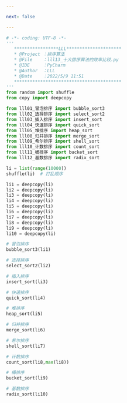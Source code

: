 ```yaml
---

next: false

---
```




<BlogInfo id="1368" title="14.十大排序算法的效率比较" author="白日梦想猿" pv=0 read_times=0 pre_cost_time="1分1秒" category="排序算法" tag_list="['排序算法']" create_time="2022.05.09 11:51:25" update_time="2022.05.09 12:00:56" />

```python
# -*- coding: UTF-8 -*-
'''
   *****************LLL*********************
   * @Project ：排序算法                       
   * @File    ：lll13_十大排序算法的效率比较.py                  
   * @IDE     ：PyCharm             
   * @Author  ：LLL                         
   * @Date    ：2022/5/9 11:51             
   *****************************************
'''
from random import shuffle
from copy import deepcopy

from lll01_冒泡排序 import bubble_sort3
from lll02_选择排序 import select_sort2
from lll03_插入排序 import insert_sort
from lll04_快速排序 import quick_sort
from lll05_堆排序 import heap_sort
from lll08_归并排序 import merge_sort
from lll09_希尔排序 import shell_sort
from lll10_计数排序 import count_sort
from lll11_桶排序 import bucket_sort
from lll12_基数排序 import radix_sort

li = list(range(10000))
shuffle(li)  # 打乱顺序

li1 = deepcopy(li)
li2 = deepcopy(li)
li3 = deepcopy(li)
li4 = deepcopy(li)
li5 = deepcopy(li)
li6 = deepcopy(li)
li7 = deepcopy(li)
li8 = deepcopy(li)
li9 = deepcopy(li)
li10 = deepcopy(li)

# 冒泡排序
bubble_sort3(li1)

# 选择排序
select_sort2(li2)

# 插入排序
insert_sort(li3)

# 快速排序
quick_sort(li4)

# 堆排序
heap_sort(li5)

# 归并排序
merge_sort(li6)

# 希尔排序
shell_sort(li7)

# 计数排序
count_sort(li8,max(li8))

# 桶排序
bucket_sort(li9)

# 基数排序
radix_sort(li10)

```



<ActionBox />
